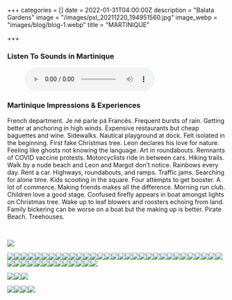 +++
categories = []
date = 2022-01-31T04:00:00Z
description = "Balata Gardens"
image = "/images/pxl_20211220_194951560.jpg"
image_webp = "images/blog/blog-1.webp"
title = "MARTINIQUE"

+++
<p> <p>

### Listen To Sounds in Martinique

<figure> <figcaption></figcaption> <audio controls src="/images/mixed-audio-for-martiniquemp3.mp3"> Your browser does not support the <code>audio</code> element. </audio> </figure> <p>

### Martinique Impressions & Experiences

<span class="impressions">French department. Je né parle pá Francês. Frequent bursts of rain. Getting better at anchoring in high winds. Expensive restaurants but cheap baguettes and wine. Sidewalks. Nautical playground at dock. Felt isolated in the beginning. First fake Christmas tree. Leon declares his love for nature. Feeling like ghosts not knowing the language. Art in roundabouts. Remnants of COVID vaccine protests. Motorcyclists ride in between cars. Hiking trails. Walk by a nude beach and Leon and Margot don’t notice. Rainbows every day. Rent a car. Highways, roundabouts, and ramps. Traffic jams. Searching for alone time. Kids scooting in the square. Four attempts to get booster. A lot of commerce. Making friends makes all the difference. Morning run club. Children love a good stage. Confused firefly appears in boat amongst lights on Christmas tree. Wake up to leaf blowers and roosters echoing from land. Family bickering can be worse on a boat but the making up is better. Pirate Beach. Treehouses.</span>

<br>

![](/images/img_0316.jpg)

![](/images/pxl_20220121_150621772.jpg)![](/images/pxl_20211220_210829291-portrait.jpg)![](/images/pxl_20211207_152212960.jpg)![](/images/pxl_20220102_174650252.jpg)![](/images/pxl_20211230_155101536.jpg)![](/images/pxl_20211220_195043850.jpg)![](/images/img_0203.jpg)![](/images/pxl_20220121_145015238.jpg)![](/images/pxl_20220102_173840084.jpg)![](/images/pxl_20211208_150254654.jpg)![](/images/pxl_20220112_214523036.jpg)![](/images/pxl_20211230_155511503.jpg)![](/images/pxl_20211220_194230001.jpg)![](/images/img_0345.jpg)![](/images/img_0415.jpg)![](/images/img_0428.jpg)![](/images/pxl_20211226_172420775.jpg)![](/images/pxl_20220122_220124689.jpg)![](/images/pxl_20220122_135440916.jpg)![](/images/pxl_20220102_191157717.jpg)![](/images/pxl_20220102_181025125.jpg)![](/images/pxl_20220119_221639233.jpg)![](/images/pxl_20220119_213827501.jpg)![](/images/img_0446.jpg)![](/images/pxl_20220121_142353556.jpg)![](/images/pxl_20220120_145707636.jpg)![](/images/pxl_20220102_191248513.jpg)![](/images/img_0364.jpg)![](/images/pxl_20211226_164951572.jpg)![](/images/img_0248.jpg)![](/images/img_0434.jpg)![](/images/pxl_20211229_214435618.jpg)![](/images/pxl_20211205_135922779.jpg)![](/images/pxl_20211226_172158396.jpg)![](/images/img_0198.jpg)![](/images/pxl_20211207_152402232.jpg)![](/images/pxl_20211204_213123557.jpg)![](/images/img_0333.jpg)![](/images/img_0170.jpg)![](/images/img_0149.jpg)![](/images/img_0147.jpg)![](/images/img_0073.jpg)![](/images/pxl_20211208_160606469.jpg)![](/images/pxl_20211206_182237692.jpg)

![](/images/pxl_20211203_131639527.jpg)![](/images/pxl_20211208_150335681.jpg)![](/images/img_0024.jpg)

![](/images/img_0020.jpg)![](/images/img-20220131-wa0001.jpg)![](/images/img-20220131-wa0003.jpg)![](/images/img-20220108-wa0004.jpg)